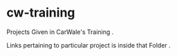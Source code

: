 # cw-training
Projects Given in CarWale's Training .

Links pertaining to particular project is inside that  Folder .
